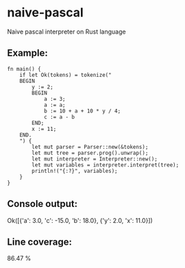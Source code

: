 # naive-pascal
Naive pascal interpreter on Rust language

## Example:
```
fn main() {
    if let Ok(tokens) = tokenize("
    BEGIN
        y := 2;
        BEGIN
            a := 3;
            a := a;
            b := 10 + a + 10 * y / 4;
            c := a - b
        END;
        x := 11;
    END.
    ") {
        let mut parser = Parser::new(&tokens);
        let mut tree = parser.prog().unwrap();
        let mut interpreter = Interpreter::new();
        let mut variables = interpreter.interpret(tree);
        println!("{:?}", variables);
    }
}
```

## Console output:
Ok([{'a': 3.0, 'c': -15.0, 'b': 18.0}, {'y': 2.0, 'x': 11.0}])

## Line coverage:
86.47 %
